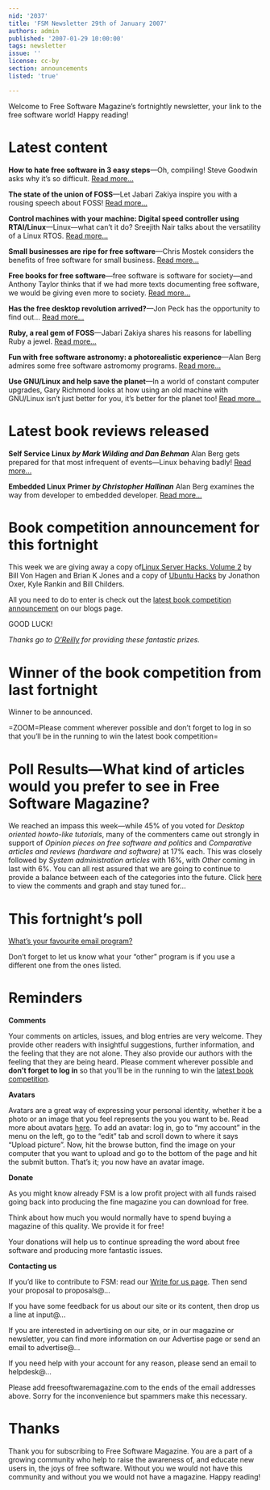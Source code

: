 ```yaml
---
nid: '2037'
title: 'FSM Newsletter 29th of January 2007'
authors: admin
published: '2007-01-29 10:00:00'
tags: newsletter
issue: ''
license: cc-by
section: announcements
listed: 'true'

---
```

Welcome to Free Software Magazine’s fortnightly newsletter, your link to the free software world! Happy reading!


# Latest content

**How to hate free software in 3 easy steps**—Oh, compiling! Steve Goodwin asks why it’s so difficult. [Read more...](http://www.freesoftwaremagazine.com/blogs/how_to_hate_free_software_in_3_easy_steps)

**The state of the union of FOSS**—Let Jabari Zakiya inspire you with a rousing speech about FOSS! [Read more...](http://www.freesoftwaremagazine.com/blogs/the_state_of_the_union_of_foss)

**Control machines with your machine: Digital speed controller using RTAI/Linux**—Linux—what can’t it do? Sreejith Nair talks about the versatility of a Linux RTOS. [Read more...](http://www.freesoftwaremagazine.com/articles/digital_speed_controller_using_rtai_linux)

**Small businesses are ripe for free software**—Chris Mostek considers the benefits of free software for small business. [Read more...](http://www.freesoftwaremagazine.com/blogs/small_businesses_are_ripe_for_free_software)

**Free books for free software**—free software is software for society—and Anthony Taylor thinks that if we had more texts documenting free software, we would be giving even more to society. [Read more...](http://www.freesoftwaremagazine.com/blogs/free_books_for_free_software)

**Has the free desktop revolution arrived?**—Jon Peck has the opportunity to find out... [Read more...](http://www.freesoftwaremagazine.com/blogs/has_the_free_desktop_revolution_arrived)

**Ruby, a real gem of FOSS**—Jabari Zakiya shares his reasons for labelling Ruby a jewel. [Read more...](http://www.freesoftwaremagazine.com/blogs/ruby_a_real_gem_of_foss)

**Fun with free software astronomy: a photorealistic experience**—Alan Berg admires some free software astromomy programs. [Read more...](http://www.freesoftwaremagazine.com/articles/astronomy_software)

**Use GNU/Linux and help save the planet**—In a world of constant computer upgrades, Gary Richmond looks at how using an old machine with GNU/Linux isn’t just better for you, it’s better for the planet too! [Read more...](http://www.freesoftwaremagazine.com/blogs/use_gnu_linux_and_help_save_the_planet)


# Latest book reviews released

**Self Service Linux _by Mark Wilding and Dan Behman_** Alan Berg gets prepared for that most infrequent of events—Linux behaving badly! [Read more...](http://www.freesoftwaremagazine.com/articles/book_review_self_service_linux)

**Embedded Linux Primer _by Christopher Hallinan_** Alan Berg examines the way from developer to embedded developer. [Read more...](http://www.freesoftwaremagazine.com/articles/book_review_embedded_linux_primer)


# Book competition announcement for this fortnight

This week we are giving away a copy of[Linux Server Hacks, Volume 2](http://www.freesoftwaremagazine.com/articles/book_review_linux_server_hacks_volume_two) by Bill Von Hagen and Brian K Jones and a copy of [Ubuntu Hacks](http://www.freesoftwaremagazine.com/articles/book_review_ubuntu_hacks) by Jonathon Oxer, Kyle Rankin and Bill Childers.

All you need to do to enter is check out the [latest book competition announcement](http://www.freesoftwaremagazine.com/blog/1) on our blogs page.

GOOD LUCK!

_Thanks go to _[O’Reilly](http://www.oreilly.com/)_ for providing these fantastic prizes._


# Winner of the book competition from last fortnight

Winner to be announced.


=ZOOM=Please comment wherever possible and don’t forget to log in so that you’ll be in the running to win the latest book competition=


# Poll Results—What kind of articles would you prefer to see in Free Software Magazine?

We reached an impass this week—while 45% of you voted for _Desktop oriented howto-like tutorials_, many of the commenters came out strongly in support of _Opinion pieces on free software and politics_ and _Comparative articles and reviews (hardware and software)_ at 17% each. This was closely followed by _System administration articles_ with 16%, with _Other_ coming in last with 6%. You can all rest assured that we are going to continue to provide a balance between each of the categories into the future. Click [here](http://www.freesoftwaremagazine.com/polls/what_kind_of_articles_would_you_prefer_to_see_in_free_software_magazine%3F) to view the comments and graph and stay tuned for...


# This fortnight’s poll

[What’s your favourite email program?](http://www.freesoftwaremagazine.com/polls/whats_your_favourite_email_program)

Don’t forget to let us know what your “other” program is if you use a different one from the ones listed.


# Reminders

**Comments**

Your comments on articles, issues, and blog entries are very welcome. They provide other readers with insightful suggestions, further information, and the feeling that they are not alone. They also provide our authors with the feeling that they are being heard. Please comment wherever possible and **don’t forget to log in** so that you’ll be in the running to win the [latest book competition](http://www.freesoftwaremagazine.com/blog/1).

**Avatars**

Avatars are a great way of expressing your personal identity, whether it be a photo or an image that you feel represents the you you want to be. Read more about avatars [here](http://www.freesoftwaremagazine.com/node/1713). To add an avatar: log in, go to “my account” in the menu on the left, go to the “edit” tab and scroll down to where it says “Upload picture”. Now, hit the browse button, find the image on your computer that you want to upload and go to the bottom of the page and hit the submit button. That’s it; you now have an avatar image.

**Donate**

As you might know already FSM is a low profit project with all funds raised going back into producing the fine magazine you can download for free.

Think about how much you would normally have to spend buying a magazine of this quality. We provide it for free!

Your donations will help us to continue spreading the word about free software and producing more fantastic issues.

**Contacting us**

If you’d like to contribute to FSM: read our [Write for us page](http://www.freesoftwaremagazine.com/write_for_us). Then send your proposal to proposals@...

If you have some feedback for us about our site or its content, then drop us a line at input@...

If you are interested in advertising on our site, or in our magazine or newsletter, you can find more information on our Advertise page or send an email to advertise@...

If you need help with your account for any reason, please send an email to helpdesk@...

Please add freesoftwaremagazine.com to the ends of the email addresses above. Sorry for the inconvenience but spammers make this necessary.


# Thanks

Thank you for subscribing to Free Software Magazine. You are a part of a growing community who help to raise the awareness of, and educate new users in, the joys of free software. Without you we would not have this community and without you we would not have a magazine. Happy reading!

